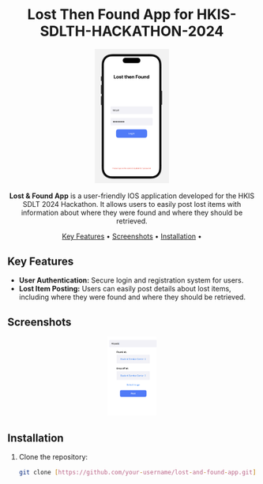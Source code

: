 <h1 align="center">Lost Then Found App for HKIS-SDLTH-HACKATHON-2024</h1>

<p align="center">
  <img src="HKIS-SDLT-HACKATHON-2024/AppScreenshots/main_app_screenshot.png" alt="App Screenshot" width="150">
</p>

<p align="center">
  <strong>Lost & Found App</strong> is a user-friendly IOS application developed for the HKIS SDLT 2024 Hackathon. It allows users to easily post lost items with information about where they were found and where they should be retrieved.
</p>

<p align="center">
  <a href="#key-features">Key Features</a> •
  <a href="#screenshots">Screenshots</a> •
  <a href="#installation">Installation</a> •
</p>

## Key Features

- **User Authentication:** Secure login and registration system for users.
- **Lost Item Posting:** Users can easily post details about lost items, including where they were found and where they should be retrieved.

## Screenshots

<p align="center">
  <img src="HKIS-SDLT-HACKATHON-2024/AppScreenshots/secondary_app_screenshot.png" alt="Screenshot 1" width="100">
</p>

## Installation

1. Clone the repository:

   ```bash
   git clone [https://github.com/your-username/lost-and-found-app.git](https://github.com/cheesebuilding/HKIS-SDLT-HACKATHON-2024.git)https://github.com/cheesebuilding/HKIS-SDLT-HACKATHON-2024.git
